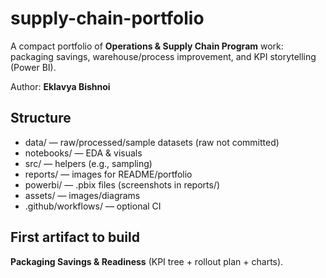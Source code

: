 # supply-chain-portfolio


A compact portfolio of **Operations & Supply Chain Program** work: packaging savings, warehouse/process improvement, and KPI storytelling (Power BI).

Author: **Eklavya Bishnoi**

## Structure
- data/ — raw/processed/sample datasets (raw not committed)
- notebooks/ — EDA & visuals
- src/ — helpers (e.g., sampling)
- reports/ — images for README/portfolio
- powerbi/ — .pbix files (screenshots in reports/)
- assets/ — images/diagrams
- .github/workflows/ — optional CI

## First artifact to build
**Packaging Savings & Readiness** (KPI tree + rollout plan + charts).
